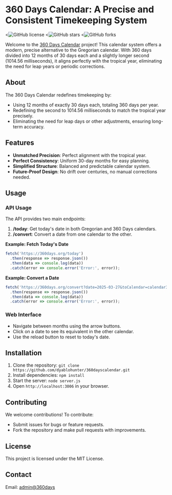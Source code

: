 # 360 Days Calendar: A Precise and Consistent Timekeeping System
<![GitHub license](https://img.shields.io/badge/license-MIT-blue.svg)
<![GitHub stars](https://img.shields.io/github/stars/dyablohunter/360dayscalendar.svg)
<![GitHub forks](https://img.shields.io/github/forks/dyablohunter/360dayscalendar.svg)

Welcome to the [360 Days Calendar](https://360days.org) project! This calendar system offers a modern, precise alternative to the Gregorian calendar. With 360 days divided into 12 months of 30 days each and a slightly longer second (1014.56 milliseconds), it aligns perfectly with the tropical year, eliminating the need for leap years or periodic corrections.

## About
The 360 Days Calendar redefines timekeeping by:
* Using 12 months of exactly 30 days each, totaling 360 days per year.
* Redefining the second to 1014.56 milliseconds to match the tropical year precisely.
* Eliminating the need for leap days or other adjustments, ensuring long-term accuracy.

## Features
* **Unmatched Precision**: Perfect alignment with the tropical year.
* **Perfect Consistency**: Uniform 30-day months for easy planning.
* **Simplified Structure**: Balanced and predictable calendar system.
* **Future-Proof Design**: No drift over centuries, no manual corrections needed.

## Usage
### API Usage
The API provides two main endpoints:
1. **/today**: Get today's date in both Gregorian and 360 Days calendars.
2. **/convert**: Convert a date from one calendar to the other.

**Example: Fetch Today's Date**
```javascript
fetch('https://360days.org/today')
  .then(response => response.json())
  .then(data => console.log(data))
  .catch(error => console.error('Error:', error));
```

**Example: Convert a Date**
```javascript
fetch('https://360days.org/convert?date=2025-03-27&toCalendar=calendar360')
  .then(response => response.json())
  .then(data => console.log(data))
  .catch(error => console.error('Error:', error));
```

### Web Interface
* Navigate between months using the arrow buttons.
* Click on a date to see its equivalent in the other calendar.
* Use the reload button to reset to today's date.

## Installation
1. Clone the repository: `git clone https://github.com/dyablohunter/360dayscalendar.git`
2. Install dependencies: `npm install`
3. Start the server: `node server.js`
4. Open `http://localhost:3006` in your browser.

## Contributing
We welcome contributions! To contribute:
* Submit issues for bugs or feature requests.
* Fork the repository and make pull requests with improvements.

## License
This project is licensed under the MIT License.

## Contact
Email: [admin@360days](mailto:admin@360days.org)
